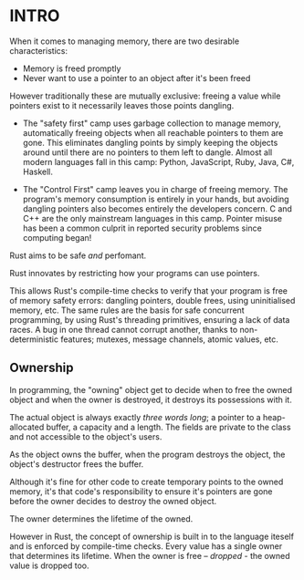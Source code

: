# INTRO

When it comes to managing memory, there are two desirable characteristics:
- Memory is freed promptly
- Never want to use a pointer to an object after it's been freed

However traditionally these are mutually exclusive: freeing a value while
pointers exist to it necessarily leaves those points dangling.

- The "safety first" camp uses garbage collection to manage memory,
  automatically freeing objects when all reachable pointers to them are gone.
  This eliminates dangling points by simply keeping the objects around until
  there are no pointers to them left to dangle. Almost all modern languages
  fall in this camp: Python, JavaScript, Ruby, Java, C#, Haskell.

- The "Control First" camp leaves you in charge of freeing memory. The
  program's memory consumption is entirely in your hands, but avoiding
  dangling pointers also becomes entirely the developers concern. C and C++
  are the only mainstream languages in this camp. Pointer misuse has been a
  common culprit in reported security problems since computing began!

Rust aims to be safe _and_ perfomant.

Rust innovates by restricting how your programs can use pointers.

This allows Rust's compile-time checks to verify that your program is free
of memory safety errors: dangling pointers, double frees, using uninitialised
memory, etc. The same rules are the basis for safe concurrent programming, by
using Rust's threading primitives, ensuring a lack of data races. A bug in
one thread cannot corrupt another, thanks to non-deterministic features;
mutexes, message channels, atomic values, etc.

## Ownership

In programming, the "owning" object get to decide when to free the owned
object and when the owner is destroyed, it destroys its possessions with it.

The actual object is always exactly _three words long_; a pointer to a
heap-allocated buffer, a capacity and a length. The fields are private to the
class and not accessible to the object's users.

As the object owns the buffer, when the program destroys the object, the
object's destructor frees the buffer.

Although it's fine for other code to create temporary points to the owned
memory, it's that code's responsibility to ensure it's pointers are gone
before the owner decides to destroy the owned object.

The owner determines the lifetime of the owned.

However in Rust, the concept of ownership is built in to the language iteself
and is enforced by compile-time checks. Every value has a single owner that
determines its lifetime. When the owner is free – _dropped_ - the owned value
is dropped too.
